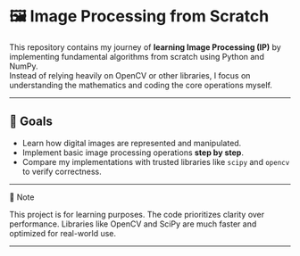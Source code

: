 # 🖼️ Image Processing from Scratch

This repository contains my journey of **learning Image Processing (IP)** by implementing fundamental algorithms from scratch using Python and NumPy.  
Instead of relying heavily on OpenCV or other libraries, I focus on understanding the mathematics and coding the core operations myself.  

---

## 📌 Goals
- Learn how digital images are represented and manipulated.
- Implement basic image processing operations **step by step**.
- Compare my implementations with trusted libraries like `scipy` and `opencv` to verify correctness.

---

📝 Note

This project is for learning purposes. The code prioritizes clarity over performance. Libraries like OpenCV and SciPy are much faster and optimized for real-world use.

---
